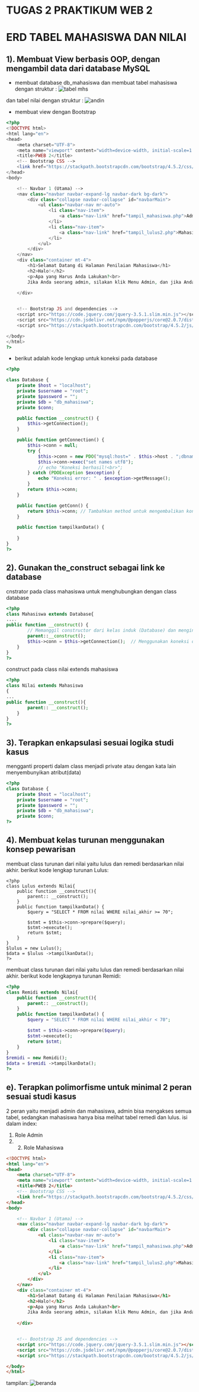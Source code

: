 # TUGAS 2 PRAKTIKUM WEB 2
# ERD TABEL MAHASISWA DAN NILAI
## 1). Membuat View berbasis OOP, dengan mengambil data dari database MySQL

- membuat database db_mahasiswa dan membuat tabel mahasiswa dengan struktur :
![tabel mhs](https://github.com/user-attachments/assets/8afa624c-9c8c-4c79-91ca-0a00b27d64ec)

dan tabel nilai dengan struktur :
![andin](https://github.com/user-attachments/assets/efd58f1f-00e6-44c6-b397-85275b2799d5)

- membuat view dengan Bootstrap
```php
<?php
<!DOCTYPE html>
<html lang="en">
<head>
    <meta charset="UTF-8">
    <meta name="viewport" content="width=device-width, initial-scale=1.0">
    <title>PWEB 2</title>
    <!-- Bootstrap CSS -->
    <link href="https://stackpath.bootstrapcdn.com/bootstrap/4.5.2/css/bootstrap.min.css" rel="stylesheet">
</head>
<body>

    <!-- Navbar 1 (Utama) -->
    <nav class="navbar navbar-expand-lg navbar-dark bg-dark">
        <div class="collapse navbar-collapse" id="navbarMain">
            <ul class="navbar-nav mr-auto">
                <li class="nav-item">
                    <a class="nav-link" href="tampil_mahasiswa.php">Admin<span class="sr-only">(current)</span></a>
                </li>
                <li class="nav-item">
                    <a class="nav-link" href="tampil_lulus2.php">Mahasiswa</a>
                </li>
            </ul>
        </div>
    </nav>
    <div class="container mt-4">
        <h1>Selamat Datang di Halaman Penilaian Mahasiswa</h1>
        <h2>Halo!</h2>
        <p>Apa yang Harus Anda Lakukan?<br>
        Jika Anda seorang admin, silakan klik Menu Admin, dan jika Anda seorang mahasiswa, silakan klik Mahasiswa.</p>
        
    </div>


    <!-- Bootstrap JS and dependencies -->
    <script src="https://code.jquery.com/jquery-3.5.1.slim.min.js"></script>
    <script src="https://cdn.jsdelivr.net/npm/@popperjs/core@2.0.7/dist/umd/popper.min.js"></script>
    <script src="https://stackpath.bootstrapcdn.com/bootstrap/4.5.2/js/bootstrap.min.js"></script>

</body>
</html>
?>
```

- berikut adalah kode lengkap untuk koneksi pada database
```php
<?php

class Database {
    private $host = "localhost";
    private $username = "root";
    private $password = "";
    private $db = "db_mahasiswa";
    private $conn; 

    public function __construct() {
        $this->getConnection();
    }

    public function getConnection() {
        $this->conn = null;
        try {
            $this->conn = new PDO("mysql:host=" . $this->host . ";dbname=" . $this->db, $this->username, $this->password);
            $this->conn->exec("set names utf8");
            // echo "Koneksi berhasil!<br>";
        } catch (PDOException $exception) {
            echo "Koneksi error: " . $exception->getMessage();
        }
        return $this->conn;
    }

    public function getConn() {
        return $this->conn; // Tambahkan method untuk mengembalikan koneksi
    }

    public function tampilkanData() {
        
    }
}
?>
```

## 2). Gunakan the_construct sebagai link ke database 
cnstrator pada class mahasiswa untuk menghubungkan dengan class database
```php
<?php
class Mahasiswa extends Database{
....
public function __construct() {
        // Memanggil constructor dari kelas induk (Database) dan menginisialisasi koneksi
        parent::__construct();
        $this->conn = $this->getConnection();  // Menggunakan koneksi dari parent class
    }
}
?>
```
construct pada class nilai extends mahasiswa
```php
<?php
class Nilai extends Mahasiswa
{
...
public function __construct(){
        parent:: __construct();
    }
}
?>
```

## 3). Terapkan enkapsulasi sesuai logika studi kasus 
mengganti properti dalam class menjadi private atau dengan kata lain menyembunyikan atribut(data) 
```php
<?php
class Database {
    private $host = "localhost";
    private $username = "root";
    private $password = "";
    private $db = "db_mahasiswa";
    private $conn;
?>
```

## 4). Membuat kelas turunan menggunakan konsep pewarisan 
membuat class turunan dari nilai yaitu lulus dan remedi berdasarkan nilai akhir. berikut kode lengkap turunan Lulus:
```
<?php
class Lulus extends Nilai{
    public function __construct(){
        parent:: __construct();
    }
    public function tampilkanData() {
        $query = "SELECT * FROM nilai WHERE nilai_akhir >= 70";

        $stmt = $this->conn->prepare($query);
        $stmt->execute();
        return $stmt;
    }
}
$lulus = new Lulus();
$data = $lulus ->tampilkanData();
?>
```
membuat class turunan dari nilai yaitu lulus dan remedi berdasarkan nilai akhir. berikut kode lengkapnya turunan Remidi:
```php
<?php
class Remidi extends Nilai{
    public function __construct(){
        parent:: __construct();
    }
    public function tampilkanData() {
        $query = "SELECT * FROM nilai WHERE nilai_akhir < 70";

        $stmt = $this->conn->prepare($query);
        $stmt->execute();
        return $stmt;
    }
}
$remidi = new Remidi();
$data = $remidi ->tampilkanData();
?>
```
## e). Terapkan polimorfisme untuk minimal 2 peran sesuai studi kasus

2 peran yaitu menjadi admin dan mahasiswa, admin bisa mengakses semua tabel, sedangkan mahasiswa hanya bisa melihat tabel remedi dan lulus. isi dalam index:
1. Role Admin
2. 2. Role Mahasiswa
```html
<!DOCTYPE html>
<html lang="en">
<head>
    <meta charset="UTF-8">
    <meta name="viewport" content="width=device-width, initial-scale=1.0">
    <title>PWEB 2</title>
    <!-- Bootstrap CSS -->
    <link href="https://stackpath.bootstrapcdn.com/bootstrap/4.5.2/css/bootstrap.min.css" rel="stylesheet">
</head>
<body>

    <!-- Navbar 1 (Utama) -->
    <nav class="navbar navbar-expand-lg navbar-dark bg-dark">
        <div class="collapse navbar-collapse" id="navbarMain">
            <ul class="navbar-nav mr-auto">
                <li class="nav-item">
                    <a class="nav-link" href="tampil_mahasiswa.php">Admin<span class="sr-only">(current)</span></a>
                </li>
                <li class="nav-item">
                    <a class="nav-link" href="tampil_lulus2.php">Mahasiswa</a>
                </li>
            </ul>
        </div>
    </nav>
    <div class="container mt-4">
        <h1>Selamat Datang di Halaman Penilaian Mahasiswa</h1>
        <h2>Halo!</h2>
        <p>Apa yang Harus Anda Lakukan?<br>
        Jika Anda seorang admin, silakan klik Menu Admin, dan jika Anda seorang mahasiswa, silakan klik Mahasiswa.</p>
        
    </div>


    <!-- Bootstrap JS and dependencies -->
    <script src="https://code.jquery.com/jquery-3.5.1.slim.min.js"></script>
    <script src="https://cdn.jsdelivr.net/npm/@popperjs/core@2.0.7/dist/umd/popper.min.js"></script>
    <script src="https://stackpath.bootstrapcdn.com/bootstrap/4.5.2/js/bootstrap.min.js"></script>

</body>
</html>
```
tampilan:
![beranda](https://github.com/user-attachments/assets/1361e7e6-3599-4a89-99d7-cd3ec92b95a4)


